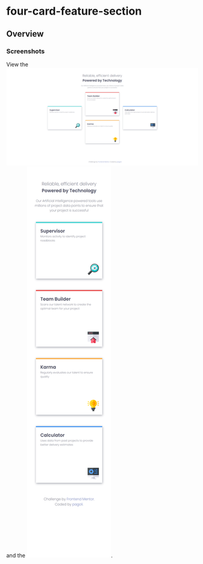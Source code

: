 # four-card-feature-section

## Overview

### Screenshots

View the ![Desktop Version's 1440px screenshot](./screenshot_desktop.png)
and the ![mobile Version's 375px screenshot](./screenshot_mobile.png).


